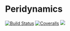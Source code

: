 # Peridynamics

[![Build Status](https://travis-ci.com/johntfoster/Peridynamics.jl.svg?branch=master)](https://travis-ci.com/johntfoster/Peridynamics.jl) 
[![Coveralls](https://coveralls.io/repos/github/johntfoster/Peridynamics.jl/badge.svg?branch=master)](https://coveralls.io/github/johntfoster/Peridynamics.jl?branch=master) 
[![](https://img.shields.io/badge/docs-dev-blue.svg)](https://johntfoster.github.io/Peridynamics.jl/dev)
